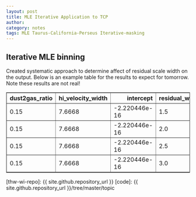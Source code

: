 ```yaml
---
layout: post
title: MLE Iterative Application to TCP
author: 
category: notes
tags: MLE Taurus-California-Perseus Iterative-masking
---
```


## Iterative MLE binning 

Created systematic approach to determine affect of residual scale width on the
output. Below is an example table for the results to expect for tomorrow. Note
these results are not real!

<table border="1" class="dataframe">
  <thead>
    <tr style="text-align: right;">
      <th>dust2gas_ratio</th>
      <th>hi_velocity_width</th>
      <th>intercept</th>
      <th>residual_width_scale</th>
    </tr>
  </thead>
  <tbody>
    <tr>
      <td> 0.15</td>
      <td> 7.6668</td>
      <td>-2.220446e-16</td>
      <td> 1.5</td>
    </tr>
    <tr>
      <td> 0.15</td>
      <td> 7.6668</td>
      <td>-2.220446e-16</td>
      <td> 2.0</td>
    </tr>
    <tr>
      <td> 0.15</td>
      <td> 7.6668</td>
      <td>-2.220446e-16</td>
      <td> 2.5</td>
    </tr>
    <tr>
      <td> 0.15</td>
      <td> 7.6668</td>
      <td>-2.220446e-16</td>
      <td> 3.0</td>
    </tr>
  </tbody>
</table>


[thw-wi-repo]: {{ site.github.repository_url }}
[code]: {{ site.github.repository_url }}/tree/master/topic
